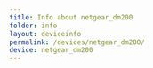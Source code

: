 ```yaml
---
title: Info about netgear_dm200
folder: info
layout: deviceinfo
permalink: /devices/netgear_dm200/
device: netgear_dm200
---
```


